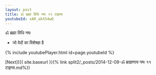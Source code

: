 ```yaml
---
layout: post
title: ॐ ब्रह्मा विधि नमः ११ टाइम्स
youtubeId: xAR_akX54wQ
---
```

 
 
 ॐ ब्रह्मा विधि नमः  
 
 -  जो वेदों का विशेषज्ञ है 
 
  
 
  
 
 
 
 
 
 


{% include youtubePlayer.html id=page.youtubeId %}
 
[Next]({{ site.baseurl }}{% link  split2/_posts/2014-12-09-ॐ ब्राह्मणाय नमः ११ टाइम्स.md%})
 
